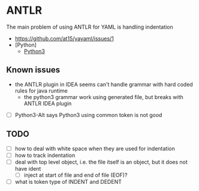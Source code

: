 # ANTLR

The main problem of using ANTLR for YAML is handling indentation

- https://github.com/at15/yayaml/issues/1
- [Python]
  - [Python3](antlr-python3.md)

## Known issues

- the ANTLR plugin in IDEA seems can't handle grammar with hard coded rules for java runtime
  - the python3 grammar work using generated file, but breaks with ANTLR IDEA plugin
- [ ] Python3-Alt says Python3 using common token is not good

## TODO

- [ ] how to deal with white space when they are used for indentation
- [ ] how to track indentation
- [ ] deal with top level object, i.e. the file itself is an object, but it does not have ident
  - [ ] inject at start of file and end of file (EOF)?
- [ ] what is token type of INDENT and DEDENT